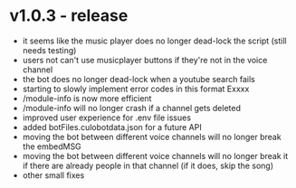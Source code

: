 # v1.0.3 - release 

- it seems like the music player does no longer dead-lock the script (still needs testing)
- users not can't use musicplayer buttons if they're not in the voice channel
- the bot does no longer dead-lock when a youtube search fails
- starting to slowly implement error codes in this format Exxxx
- /module-info is now more efficient
- /module-info will no longer crash if a channel gets deleted
- improved user experience for .env file issues
- added botFiles.culobotdata.json for a future API
- moving the bot between different voice channels will no longer break the embedMSG
- moving the bot between different voice channels will no longer break it if there are already people in that channel (if it does, skip the song)
- other small fixes